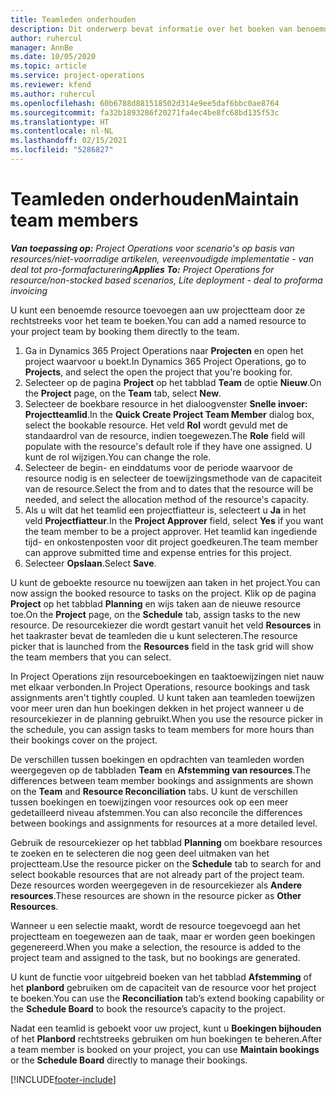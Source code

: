 ```yaml
---
title: Teamleden onderhouden
description: Dit onderwerp bevat informatie over het boeken van benoemde resources aan projectteams en het toewijzen hiervan aan taken.
author: ruhercul
manager: AnnBe
ms.date: 10/05/2020
ms.topic: article
ms.service: project-operations
ms.reviewer: kfend
ms.author: ruhercul
ms.openlocfilehash: 60b6788d881518502d314e9ee5daf6bbc0ae8764
ms.sourcegitcommit: fa32b1893286f20271fa4ec4be8fc68bd135f53c
ms.translationtype: HT
ms.contentlocale: nl-NL
ms.lasthandoff: 02/15/2021
ms.locfileid: "5286827"
---
```

# <a name="maintain-team-members"></a><span data-ttu-id="f96ae-103">Teamleden onderhouden</span><span class="sxs-lookup"><span data-stu-id="f96ae-103">Maintain team members</span></span>

<span data-ttu-id="f96ae-104">_**Van toepassing op:** Project Operations voor scenario's op basis van resources/niet-voorradige artikelen, vereenvoudigde implementatie - van deal tot pro-formafacturering_</span><span class="sxs-lookup"><span data-stu-id="f96ae-104">_**Applies To:** Project Operations for resource/non-stocked based scenarios, Lite deployment - deal to proforma invoicing_</span></span>

<span data-ttu-id="f96ae-105">U kunt een benoemde resource toevoegen aan uw projectteam door ze rechtstreeks voor het team te boeken.</span><span class="sxs-lookup"><span data-stu-id="f96ae-105">You can add a named resource to your project team by booking them directly to the team.</span></span>

1. <span data-ttu-id="f96ae-106">Ga in Dynamics 365 Project Operations naar **Projecten** en open het project waarvoor u boekt.</span><span class="sxs-lookup"><span data-stu-id="f96ae-106">In Dynamics 365 Project Operations, go to **Projects**, and select the open the project that you're booking for.</span></span>
2. <span data-ttu-id="f96ae-107">Selecteer op de pagina **Project** op het tabblad **Team** de optie **Nieuw**.</span><span class="sxs-lookup"><span data-stu-id="f96ae-107">On the **Project** page, on the **Team** tab, select **New**.</span></span> 
3. <span data-ttu-id="f96ae-108">Selecteer de boekbare resource in het dialoogvenster **Snelle invoer: Projectteamlid**.</span><span class="sxs-lookup"><span data-stu-id="f96ae-108">In the **Quick Create Project Team Member** dialog box, select the bookable resource.</span></span> <span data-ttu-id="f96ae-109">Het veld **Rol** wordt gevuld met de standaardrol van de resource, indien toegewezen.</span><span class="sxs-lookup"><span data-stu-id="f96ae-109">The **Role** field will populate with the resource's default role if they have one assigned.</span></span> <span data-ttu-id="f96ae-110">U kunt de rol wijzigen.</span><span class="sxs-lookup"><span data-stu-id="f96ae-110">You can change the role.</span></span> 
4. <span data-ttu-id="f96ae-111">Selecteer de begin- en einddatums voor de periode waarvoor de resource nodig is en selecteer de toewijzingsmethode van de capaciteit van de resource.</span><span class="sxs-lookup"><span data-stu-id="f96ae-111">Select the from and to dates that the resource will be needed, and select the allocation method of the resource's capacity.</span></span> 
5. <span data-ttu-id="f96ae-112">Als u wilt dat het teamlid een projectfiatteur is, selecteert u **Ja** in het veld **Projectfiatteur**.</span><span class="sxs-lookup"><span data-stu-id="f96ae-112">In the **Project Approver** field, select **Yes** if you want the team member to be a project approver.</span></span> <span data-ttu-id="f96ae-113">Het teamlid kan ingediende tijd- en onkostenposten voor dit project goedkeuren.</span><span class="sxs-lookup"><span data-stu-id="f96ae-113">The team member can approve submitted time and expense entries for this project.</span></span> 
6. <span data-ttu-id="f96ae-114">Selecteer **Opslaan**.</span><span class="sxs-lookup"><span data-stu-id="f96ae-114">Select **Save**.</span></span>

<span data-ttu-id="f96ae-115">U kunt de geboekte resource nu toewijzen aan taken in het project.</span><span class="sxs-lookup"><span data-stu-id="f96ae-115">You can now assign the booked resource to tasks on the project.</span></span> <span data-ttu-id="f96ae-116">Klik op de pagina **Project** op het tabblad **Planning** en wijs taken aan de nieuwe resource toe.</span><span class="sxs-lookup"><span data-stu-id="f96ae-116">On the **Project** page, on the **Schedule** tab, assign tasks to the new resource.</span></span> <span data-ttu-id="f96ae-117">De resourcekiezer die wordt gestart vanuit het veld **Resources** in het taakraster bevat de teamleden die u kunt selecteren.</span><span class="sxs-lookup"><span data-stu-id="f96ae-117">The resource picker that is launched from the **Resources** field in the task grid will show the team members that you can select.</span></span>


<span data-ttu-id="f96ae-118">In Project Operations zijn resourceboekingen en taaktoewijzingen niet nauw met elkaar verbonden.</span><span class="sxs-lookup"><span data-stu-id="f96ae-118">In Project Operations, resource bookings and task assignments aren't tightly coupled.</span></span> <span data-ttu-id="f96ae-119">U kunt taken aan teamleden toewijzen voor meer uren dan hun boekingen dekken in het project wanneer u de resourcekiezer in de planning gebruikt.</span><span class="sxs-lookup"><span data-stu-id="f96ae-119">When you use the resource picker in the schedule, you can assign tasks to team members for more hours than their bookings cover on the project.</span></span>

<span data-ttu-id="f96ae-120">De verschillen tussen boekingen en opdrachten van teamleden worden weergegeven op de tabbladen **Team** en **Afstemming van resources**.</span><span class="sxs-lookup"><span data-stu-id="f96ae-120">The differences between team member bookings and assignments are shown on the **Team** and **Resource Reconciliation** tabs.</span></span> <span data-ttu-id="f96ae-121">U kunt de verschillen tussen boekingen en toewijzingen voor resources ook op een meer gedetailleerd niveau afstemmen.</span><span class="sxs-lookup"><span data-stu-id="f96ae-121">You can also reconcile the differences between bookings and assignments for resources at a more detailed level.</span></span>

<span data-ttu-id="f96ae-122">Gebruik de resourcekiezer op het tabblad **Planning** om boekbare resources te zoeken en te selecteren die nog geen deel uitmaken van het projectteam.</span><span class="sxs-lookup"><span data-stu-id="f96ae-122">Use the resource picker on the **Schedule** tab to search for and select bookable resources that are not already part of the project team.</span></span> <span data-ttu-id="f96ae-123">Deze resources worden weergegeven in de resourcekiezer als **Andere resources**.</span><span class="sxs-lookup"><span data-stu-id="f96ae-123">These resources are shown in the resource picker as **Other Resources**.</span></span>

<span data-ttu-id="f96ae-124">Wanneer u een selectie maakt, wordt de resource toegevoegd aan het projectteam en toegewezen aan de taak, maar er worden geen boekingen gegenereerd.</span><span class="sxs-lookup"><span data-stu-id="f96ae-124">When you make a selection, the resource is added to the project team and assigned to the task, but no bookings are generated.</span></span>

<span data-ttu-id="f96ae-125">U kunt de functie voor uitgebreid boeken van het tabblad **Afstemming** of het **planbord** gebruiken om de capaciteit van de resource voor het project te boeken.</span><span class="sxs-lookup"><span data-stu-id="f96ae-125">You can use the **Reconciliation** tab’s extend booking capability or the **Schedule Board** to book the resource’s capacity to the project.</span></span>

<span data-ttu-id="f96ae-126">Nadat een teamlid is geboekt voor uw project, kunt u **Boekingen bijhouden** of het **Planbord** rechtstreeks gebruiken om hun boekingen te beheren.</span><span class="sxs-lookup"><span data-stu-id="f96ae-126">After a team member is booked on your project, you can use **Maintain bookings** or the **Schedule Board** directly to manage their bookings.</span></span>


[!INCLUDE[footer-include](../includes/footer-banner.md)]